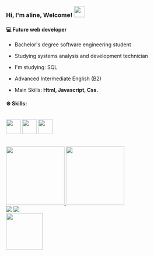 
<h3 ><strong> Hi, I'm aline, Welcome! </strong><img src="https://media.giphy.com/media/hvRJCLFzcasrR4ia7z/giphy.gif" width="30px"></h3>
<h4>💻 Future web developer </h4>

- <p> Bachelor's degree software engineering student </p>
- <p> Studying systems analysis and development technician</p>
- <p> I'm studying: SQL</p>
- <p> Advanced Intermediate English (B2)</p>
- <p> Main Skills: <strong> Html, Javascript, Css.</strong><br></p>
<h4>⚙️ Skills:</h4>
 <div>
  <div style="display: inline_block"></br>
  <img align="center" height="40cm" widht="50cm" src="https://cdn.jsdelivr.net/gh/devicons/devicon/icons/javascript/javascript-original.svg" />
  <img align="center" height="40cm" widht="50cm" src="https://cdn.jsdelivr.net/gh/devicons/devicon/icons/html5/html5-original-wordmark.svg" />
  <img align="center" height=40cm widht="40cm" src="https://cdn.jsdelivr.net/gh/devicons/devicon/icons/css3/css3-original-wordmark.svg" /> 
       </div>
  </br></br>

<div style="display: inline_block">
     <a href="https://github.com/alinecoelhooo">
   <img height="160cm" src="https://github-readme-stats.vercel.app/api?username=alinecoelhooo&show_icons=true&theme=tokyonight&include_all_commits=true&count_private=true"/>
       <img height="160cm" src="https://github-readme-stats.vercel.app/api/top-langs/?username=alinecoelhooo&layout=compact&langs_count=168theme=tokyonigth"/>

     
 <div >
  <a href="- <p> I'm studying: SQL</p>" targed="_blank"><img src="https://img.shields.io/badge/LinkedIn-0077B5?style=for-the-badge&logo=linkedin&logoColor=white" targed="_blank"></a>
  <a href="https://www.facebook.com/aline.coelho.39750" targed="_blank"><img src="https://img.shields.io/badge/Facebook-1877F2?style=for-the-badge&logo=facebook&logoColor=white" targed="_blank"></a> </br>
     <img align="rigth" src="https://cdn.discordapp.com/attachments/764197435290812436/970028382106562591/ezgif.com-gif-maker_2.gif" heigth="100cm" width="100cm"  >
     </div>
     


 
    
